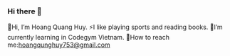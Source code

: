 ### Hi there 👋
👋Hi, I’m Hoang Quang Huy.
⚡I like playing sports and reading books.
🌱I’m currently learning in Codegym Vietnam.
💬How to reach me:hoangqunghuy753@gmail.com
<!--
**quanghuy2003/quanghuy2003** is a ✨ _special_ ✨ repository because its `README.md` (this file) appears on your GitHub profile.

Here are some ideas to get you started:

- 🔭 I’m currently working on ...
- 🌱 I’m currently learning ...
- 👯 I’m looking to collaborate on ...
- 🤔 I’m looking for help with ...
- 💬 Ask me about ...
- 📫 How to reach me: ...
- 😄 Pronouns: ...
- ⚡ Fun fact: ...
-->
